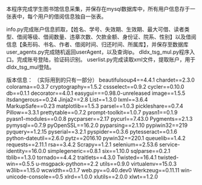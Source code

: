 本程序完成学生图书馆信息采集，并保存在mysql数据库中，所有用户信息存于一张表中，每个用户的借阅信息独自一张表。

info.py完成账户信息抓取，【姓名、学号、失效期、生效期、最大可借、读者类型、借阅等级、借阅数量、违章次数、欠款金额、身份证、院系、性别】以及借阅信息【条形码、书名、作者、借阅时间、归还时间、所属库】，并保存至数据库
user_agents.py完成随机返回userAgent，以及查询ip。
dldx_tsg_mul.py程序入口。完成账号登陆，验证码识别。
userlist.py完成读取xml文件，提取账户，用于dldx_tsg_mul登陆。

版本信息：
（实际用到的只有一部分）
beautifulsoup4==4.4.1
chardet==2.3.0
colorama==0.3.7
cryptography==1.5.2
cssselect==0.9.2
cycler==0.10.0
db==0.1.1
decorator==4.0.1
easygui===0.98.0-unreleased
image==1.5.5
itsdangerous==0.24
Jinja2==2.8
List==1.3.0
lxml==3.6.4
MarkupSafe==0.23
matplotlib==1.5.3
parsel==1.0.3
pickleshare==0.7.4
Pillow==3.3.1
prettytable==0.7.2
prompt-toolkit==1.0.7
pyasn1==0.1.9
pyasn1-modules==0.0.8
pycparser==2.17
pycurl==7.43.0
Pygments==2.1.3
pymysql==0.7.9
pyOpenSSL==16.2.0
pyparsing==2.1.10
pypiwin32==219
pyquery==1.2.15
pyserial==3.2.1
pyspider==0.3.6
pytesseract==0.1.6
python-dateutil==2.6.0
pytz==2016.10
pywin32==220.1
queuelib==1.4.2
requests==2.11.1
rsa==3.4.2
Scrapy==1.2.1
selenium==2.53.6
service-identity==16.0.0
simplegeneric==0.8.1
six==1.10.0
sqlparse==0.2.1
tblib==1.3.0
tornado==4.4.2
traitlets==4.3.0
Twisted==16.4.1
twisted-win==0.5.5
u-msgpack-python==2.2
utils==0.9.0
virtualenv==15.0.3
w3lib==1.15.0
wcwidth==0.1.7
web.py==0.40.dev0
Werkzeug==0.11.11
win-unicode-console==0.5
xlrd==1.0.0
xlutils==2.0.0
xlwt==1.2.0

